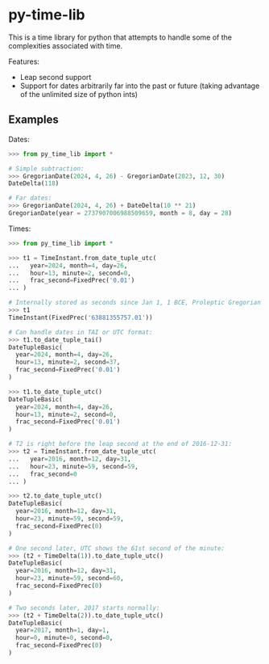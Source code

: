 # py-time-lib

This is a time library for python that attempts to handle some of the complexities associated with time.

Features:
- Leap second support
- Support for dates arbitrarily far into the past or future (taking advantage of the unlimited size of python ints)

## Examples

Dates:

```python
>>> from py_time_lib import *

# Simple subtraction:
>>> GregorianDate(2024, 4, 26) - GregorianDate(2023, 12, 30)
DateDelta(118)

# Far dates:
>>> GregorianDate(2024, 4, 26) + DateDelta(10 ** 21)
GregorianDate(year = 2737907006988509659, month = 8, day = 28)
```

Times:

```python
>>> from py_time_lib import *

>>> t1 = TimeInstant.from_date_tuple_utc(
...   year=2024, month=4, day=26,
...   hour=13, minute=2, second=0,
...   frac_second=FixedPrec('0.01')
... )

# Internally stored as seconds since Jan 1, 1 BCE, Proleptic Gregorian Calendar:
>>> t1
TimeInstant(FixedPrec('63881355757.01'))

# Can handle dates in TAI or UTC format:
>>> t1.to_date_tuple_tai()
DateTupleBasic(
  year=2024, month=4, day=26,
  hour=13, minute=2, second=37,
  frac_second=FixedPrec('0.01')
)

>>> t1.to_date_tuple_utc()
DateTupleBasic(
  year=2024, month=4, day=26,
  hour=13, minute=2, second=0,
  frac_second=FixedPrec('0.01')
)

# T2 is right before the leap second at the end of 2016-12-31:
>>> t2 = TimeInstant.from_date_tuple_utc(
...   year=2016, month=12, day=31,
...   hour=23, minute=59, second=59,
...   frac_second=0
... )

>>> t2.to_date_tuple_utc()
DateTupleBasic(
  year=2016, month=12, day=31,
  hour=23, minute=59, second=59,
  frac_second=FixedPrec(0)
)

# One second later, UTC shows the 61st second of the minute:
>>> (t2 + TimeDelta(1)).to_date_tuple_utc()
DateTupleBasic(
  year=2016, month=12, day=31,
  hour=23, minute=59, second=60,
  frac_second=FixedPrec(0)
)

# Two seconds later, 2017 starts normally:
>>> (t2 + TimeDelta(2)).to_date_tuple_utc()
DateTupleBasic(
  year=2017, month=1, day=1,
  hour=0, minute=0, second=0,
  frac_second=FixedPrec(0)
)
```
